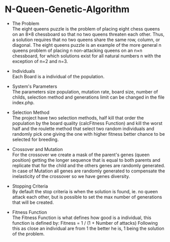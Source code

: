 # N-Queen-Genetic-Algorithm

- The Problem<br>
  The eight queens puzzle is the problem of placing eight chess queens on an 8×8 chessboard so that no two queens threaten each other. Thus, a solution requires that no two queens share the same row, column, or diagonal. The eight queens puzzle is an example of the more general n queens problem of placing n non-attacking queens on an n×n chessboard, for which solutions exist for all natural numbers n with the exception of n=2 and n=3.

- Individuals<br>
  Each Board is a individual of the population.

- System's Parameters<br>
  The parameters size population, mutation rate, board size, number of childs, selection method and generations limit can be changed in the file index.php.

- Selection Method<br>
  The project have two selection methods, half kill that order the population by the board quality (calcFitness Function) and kill the worst half and the roulette method that select two random individuals and randomly pick one giving the one with higher fitness better chance to be selected for breeding.

- Crossover and Mutation<br>
  For the crossover we create a mask of the parent's genes (queen position) getting the longer sequence that is equal to both parents and replicate that for the child and the others genes are randomly generated. In case of Mutation all genes are randomly generated to compensate the inelasticity of the crossover so we have genes diversity.

- Stopping Criteria<br>
  By default the stop criteria is when the solution is found, ie. no queen attack each other, but is possible to set the max number of generations that will be created.

- Fitness Function<br>
  The Fitness Function is what defines how good is a individual, this function is defined by:
  Fitness = 1 / (1 + Number of attacks)
  Following this as close an individual are from 1 the better he is, 1 being the solution of the problem.
